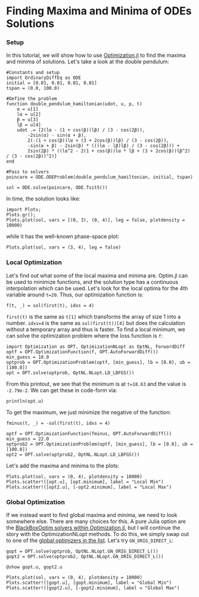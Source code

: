 # Finding Maxima and Minima of ODEs Solutions

### Setup

In this tutorial, we will show how to use
[Optimization.jl](https://docs.sciml.ai/Optimization/stable/) to find the maxima and minima
of solutions. Let's take a look at the double pendulum:

```@example minmax
#Constants and setup
import OrdinaryDiffEq as ODE
initial = [0.01, 0.01, 0.01, 0.01]
tspan = (0.0, 100.0)

#Define the problem
function double_pendulum_hamiltonian(udot, u, p, t)
    α = u[1]
    lα = u[2]
    β = u[3]
    lβ = u[4]
    udot .= [2(lα - (1 + cos(β))lβ) / (3 - cos(2β)),
        -2sin(α) - sin(α + β),
        2(-(1 + cos(β))lα + (3 + 2cos(β))lβ) / (3 - cos(2β)),
        -sin(α + β) - 2sin(β) * (((lα - lβ)lβ) / (3 - cos(2β))) +
        2sin(2β) * ((lα^2 - 2(1 + cos(β))lα * lβ + (3 + 2cos(β))lβ^2) / (3 - cos(2β))^2)]
end

#Pass to solvers
poincare = ODE.ODEProblem(double_pendulum_hamiltonian, initial, tspan)
```

```@example minmax
sol = ODE.solve(poincare, ODE.Tsit5())
```

In time, the solution looks like:

```@example minmax
import Plots;
Plots.gr();
Plots.plot(sol, vars = [(0, 3), (0, 4)], leg = false, plotdensity = 10000)
```

while it has the well-known phase-space plot:

```@example minmax
Plots.plot(sol, vars = (3, 4), leg = false)
```

### Local Optimization

Let's find out what some of the local maxima and minima are. Optim.jl can be used to minimize functions, and the solution type has a continuous interpolation which can be used. Let's look for the local optima for the 4th variable around `t=20`. Thus, our optimization function is:

```@example minmax
f(t, _) = sol(first(t), idxs = 4)
```

`first(t)` is the same as `t[1]` which transforms the array of size 1 into a number. `idxs=4` is the same as `sol(first(t))[4]` but does the calculation without a temporary array and thus is faster. To find a local minimum, we can solve the optimization problem where the loss
function is `f`:

```@example minmax
import Optimization as OPT, OptimizationNLopt as OptNL, ForwardDiff
optf = OPT.OptimizationFunction(f, OPT.AutoForwardDiff())
min_guess = 18.0
optprob = OPT.OptimizationProblem(optf, [min_guess], lb = [0.0], ub = [100.0])
opt = OPT.solve(optprob, OptNL.NLopt.LD_LBFGS())
```

From this printout, we see that the minimum is at `t=18.63` and the value is `-2.79e-2`. We
can get these in code-form via:

```@example minmax
println(opt.u)
```

To get the maximum, we just minimize the negative of the function:

```@example minmax
fminus(t, _) = -sol(first(t), idxs = 4)

optf = OPT.OptimizationFunction(fminus, OPT.AutoForwardDiff())
min_guess = 22.0
optprob2 = OPT.OptimizationProblem(optf, [min_guess], lb = [0.0], ub = [100.0])
opt2 = OPT.solve(optprob2, OptNL.NLopt.LD_LBFGS())
```

Let's add the maxima and minima to the plots:

```@example minmax
Plots.plot(sol, vars = (0, 4), plotdensity = 10000)
Plots.scatter!([opt.u], [opt.minimum], label = "Local Min")
Plots.scatter!([opt2.u], [-opt2.minimum], label = "Local Max")
```

### Global Optimization

If we instead want to find global maxima and minima, we need to look somewhere else.
There are many choices for this. A pure Julia option are the
[BlackBoxOptim solvers within Optimization.jl](https://docs.sciml.ai/Optimization/stable/optimization_packages/blackboxoptim/),
but I will continue the story with the  OptimizationNLopt methods. To do this, we simply
swap out to one of the
[global optimizers in the list](https://docs.sciml.ai/Optimization/stable/optimization_packages/nlopt/).
Let's try `GN_ORIG_DIRECT_L`:

```@example minmax
gopt = OPT.solve(optprob, OptNL.NLopt.GN_ORIG_DIRECT_L())
gopt2 = OPT.solve(optprob2, OptNL.NLopt.GN_ORIG_DIRECT_L())

@show gopt.u, gopt2.u
```

```@example minmax
Plots.plot(sol, vars = (0, 4), plotdensity = 10000)
Plots.scatter!([gopt.u], [gopt.minimum], label = "Global Min")
Plots.scatter!([gopt2.u], [-gopt2.minimum], label = "Global Max")
```
